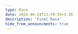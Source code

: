 ```yaml
---
type: Race
date: 2024-04-24T23:59:59+3:30
description: 'Final Race'
hide_from_announcments: true
---
```

